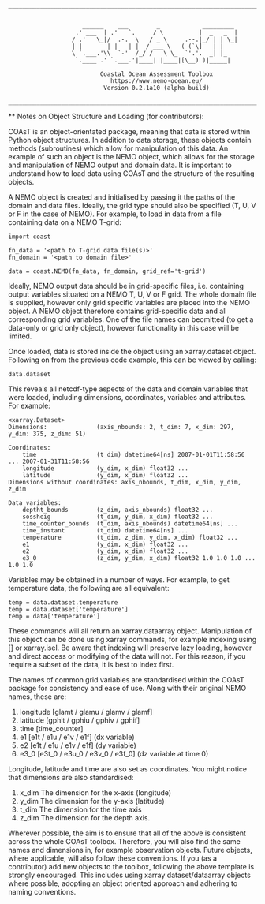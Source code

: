```
__________________________________________________________________________________________


                     ______    ___        _            _________ 
                   .' ___  | .'   `.     / \          |  _   _  |
                  / .'   \_|/  .-.  \   / _ \     .--.|_/ | | \_|
                  | |       | |   | |  / ___ \   ( (`\]   | |    
                  \ `.___.'\\  `-'  /_/ /   \ \_  `'.'.  _| |_   
                   `.____ .' `.___.'|____| |____|[\__) )|_____|  
                                              
                          Coastal Ocean Assessment Toolbox
                             https://www.nemo-ocean.eu/
                           Version 0.2.1a10 (alpha build)
          
__________________________________________________________________________________________
```

** Notes on Object Structure and Loading (for contributors):

COAsT is an object-orientated package, meaning that data is stored within Python object
structures. In addition to data storage, these objects contain methods (subroutines)
which allow for manipulation of this data.  An example of such an object is the NEMO 
object, which allows for the storage and manipulation of NEMO output and domain data. It 
is important to understand how to load data using COAsT and the structure of the resulting 
objects.

A NEMO object is created and initialised by passing it the paths of the domain and data 
files. Ideally, the grid type should also be specified (T, U, V or F in the case of NEMO). 
For example, to load in data from a file containing data on a NEMO T-grid:

```
import coast

fn_data = '<path to T-grid data file(s)>'
fn_domain = '<path to domain file>'

data = coast.NEMO(fn_data, fn_domain, grid_ref='t-grid')
```

Ideally, NEMO output data should be in grid-specific files, i.e. containing output
variables situated on a NEMO T, U, V or F grid. The whole domain file is supplied, 
however only grid specific variables are placed into the NEMO object. A NEMO object 
therefore contains grid-specific data and all corresponding grid variables. One of the 
file names can beomitted (to get a data-only or grid only object), however functionality
in this case will be limited.

Once loaded, data is stored inside the object using an xarray.dataset object. Following
on from the previous code example, this can be viewed by calling:

```
data.dataset
```
This reveals all netcdf-type aspects of the data and domain variables that were loaded,
including dimensions, coordinates, variables and attributes. For example:
```
<xarray.Dataset>
Dimensions:              (axis_nbounds: 2, t_dim: 7, x_dim: 297, y_dim: 375, z_dim: 51)

Coordinates:
    time                 (t_dim) datetime64[ns] 2007-01-01T11:58:56 ... 2007-01-31T11:58:56
    longitude            (y_dim, x_dim) float32 ...
    latitude             (y_dim, x_dim) float32 ...
Dimensions without coordinates: axis_nbounds, t_dim, x_dim, y_dim, z_dim

Data variables:
    deptht_bounds        (z_dim, axis_nbounds) float32 ...
    sossheig             (t_dim, y_dim, x_dim) float32 ...
    time_counter_bounds  (t_dim, axis_nbounds) datetime64[ns] ...
    time_instant         (t_dim) datetime64[ns] ...
    temperature          (t_dim, z_dim, y_dim, x_dim) float32 ...
    e1                   (y_dim, x_dim) float32 ...
    e2                   (y_dim, x_dim) float32 ...
    e3_0                 (z_dim, y_dim, x_dim) float32 1.0 1.0 1.0 ... 1.0 1.0
```
Variables may be obtained in a number of ways. For example, to get temperature data, the
following are all equivalent:
```
temp = data.dataset.temperature
temp = data.dataset['temperature']
temp = data['temperature']
```
These commands will all return an xarray.dataarray object. Manipulation of this object
can be done using xarray commands, for example indexing using [] or xarray.isel. Be aware
that indexing will preserve lazy loading, however and direct access or modifying of the 
data will not. For this reason, if you require a subset of the data, it is best to 
index first.

The names of common grid variables are standardised within the COAsT package for
consistency and ease of use. Along with their original NEMO names, these are:

1. longitude [glamt / glamu / glamv / glamf]
2. latitude  [gphit / gphiu / gphiv / gphif]
3. time      [time_counter]
4. e1        [e1t / e1u / e1v / e1f] (dx variable)
5. e2        [e1t / e1u / e1v / e1f] (dy variable)
6. e3_0      [e3t_0 / e3u_0 / e3v_0 / e3f_0] (dz variable at time 0)

Longitude, latitude and time are also set as coordinates. You might notice that dimensions 
are also standardised:

1. x_dim   The dimension for the x-axis (longitude)
2. y_dim   The dimension for the y-axis (latitude)
3. t_dim   The dimension for the time axis
4. z_dim   The dimension for the depth axis.

Wherever possible, the aim is to ensure that all of the above is consistent across the
whole COAsT toolbox. Therefore, you will also find the same names and dimensions in, for
example observation objects. Future objects, where applicable, will also follow these 
conventions. If you (as a contributor) add new objects to the toolbox, following
the above template is strongly encouraged. This includes using xarray dataset/dataarray
objects where possible, adopting an object oriented approach and adhering to naming 
conventions.

